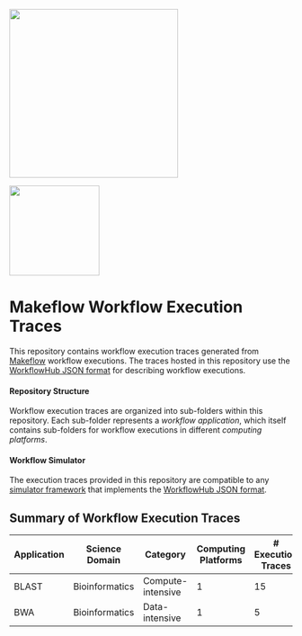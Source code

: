 
<a href="https://workflowhub.org" target="_blank"><img src="https://workflowhub.org/assets/images/logo-horizontal.png" width="300" /></a>

<img src="http://ccl.cse.nd.edu/software/makeflow/MakeflowLogoSmall.png" width=160 />

# Makeflow Workflow Execution Traces

This repository contains workflow execution traces generated from
[Makeflow](http://ccl.cse.nd.edu/software/makeflow/) workflow
executions. The traces hosted in this repository use the
[WorkflowHub JSON format](https://github.com/workflowhub/workflow-schema)
for describing workflow executions.

#### Repository Structure

Workflow execution traces are organized into sub-folders within this
repository. Each sub-folder represents a _workflow application_, which
itself contains sub-folders for workflow executions in different
_computing platforms_.

#### Workflow Simulator

The execution traces provided in this repository are compatible to any
[simulator framework](https://workflowhub.org/simulator.html) that
implements the
[WorkflowHub JSON format](https://github.com/workflowhub/workflow-schema).

## Summary of Workflow Execution Traces

| Application | Science Domain | Category | Computing Platforms | # Execution Traces |
| --- | --- | --- | --- | --- |
| BLAST | Bioinformatics | Compute-intensive | 1 | 15 |
| BWA | Bioinformatics | Data-intensive | 1 | 5 |
